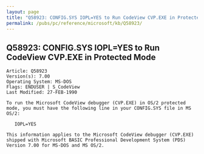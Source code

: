 ```yaml
---
layout: page
title: "Q58923: CONFIG.SYS IOPL=YES to Run CodeView CVP.EXE in Protected Mode"
permalink: /pubs/pc/reference/microsoft/kb/Q58923/
---
```


## Q58923: CONFIG.SYS IOPL=YES to Run CodeView CVP.EXE in Protected Mode

	Article: Q58923
	Version(s): 7.00
	Operating System: MS-DOS
	Flags: ENDUSER | S_CodeView
	Last Modified: 27-FEB-1990
	
	To run the Microsoft CodeView debugger (CVP.EXE) in OS/2 protected
	mode, you must have the following line in your CONFIG.SYS file in MS
	OS/2:
	
	   IOPL=YES
	
	This information applies to the Microsoft CodeView debugger (CVP.EXE)
	shipped with Microsoft BASIC Professional Development System (PDS)
	Version 7.00 for MS-DOS and MS OS/2.

